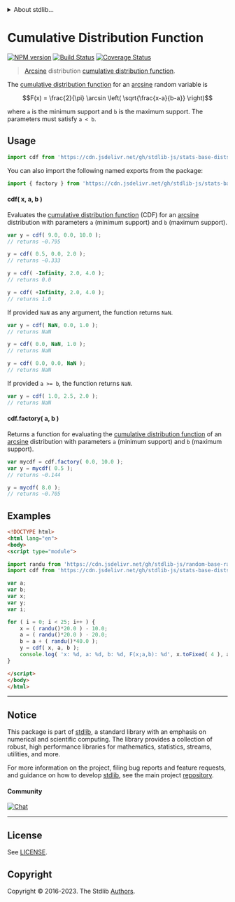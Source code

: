 <!--

@license Apache-2.0

Copyright (c) 2018 The Stdlib Authors.

Licensed under the Apache License, Version 2.0 (the "License");
you may not use this file except in compliance with the License.
You may obtain a copy of the License at

   http://www.apache.org/licenses/LICENSE-2.0

Unless required by applicable law or agreed to in writing, software
distributed under the License is distributed on an "AS IS" BASIS,
WITHOUT WARRANTIES OR CONDITIONS OF ANY KIND, either express or implied.
See the License for the specific language governing permissions and
limitations under the License.

-->


<details>
  <summary>
    About stdlib...
  </summary>
  <p>We believe in a future in which the web is a preferred environment for numerical computation. To help realize this future, we've built stdlib. stdlib is a standard library, with an emphasis on numerical and scientific computation, written in JavaScript (and C) for execution in browsers and in Node.js.</p>
  <p>The library is fully decomposable, being architected in such a way that you can swap out and mix and match APIs and functionality to cater to your exact preferences and use cases.</p>
  <p>When you use stdlib, you can be absolutely certain that you are using the most thorough, rigorous, well-written, studied, documented, tested, measured, and high-quality code out there.</p>
  <p>To join us in bringing numerical computing to the web, get started by checking us out on <a href="https://github.com/stdlib-js/stdlib">GitHub</a>, and please consider <a href="https://opencollective.com/stdlib">financially supporting stdlib</a>. We greatly appreciate your continued support!</p>
</details>

# Cumulative Distribution Function

[![NPM version][npm-image]][npm-url] [![Build Status][test-image]][test-url] [![Coverage Status][coverage-image]][coverage-url] <!-- [![dependencies][dependencies-image]][dependencies-url] -->

> [Arcsine][arcsine-distribution] distribution [cumulative distribution function][cdf].

<section class="intro">

The [cumulative distribution function][cdf] for an [arcsine][arcsine-distribution] random variable is

<!-- <equation class="equation" label="eq:arcsine_cdf" align="center" raw="F(x) = \frac{2}{\pi} \arcsin \left( \sqrt{\frac{x-a}{b-a}} \right)" alt="Cumulative distribution function for an arcsine distribution."> -->

```math
F(x) = \frac{2}{\pi} \arcsin \left( \sqrt{\frac{x-a}{b-a}} \right)
```

<!-- <div class="equation" align="center" data-raw-text="F(x) = \frac{2}{\pi} \arcsin \left( \sqrt{\frac{x-a}{b-a}} \right)" data-equation="eq:arcsine_cdf">
    <img src="https://cdn.jsdelivr.net/gh/stdlib-js/stdlib@51534079fef45e990850102147e8945fb023d1d0/lib/node_modules/@stdlib/stats/base/dists/arcsine/cdf/docs/img/equation_arcsine_cdf.svg" alt="Cumulative distribution function for an arcsine distribution.">
    <br>
</div> -->

<!-- </equation> -->

where `a` is the minimum support and `b` is the maximum support. The parameters must satisfy `a < b`.

</section>

<!-- /.intro -->



<section class="usage">

## Usage

```javascript
import cdf from 'https://cdn.jsdelivr.net/gh/stdlib-js/stats-base-dists-arcsine-cdf@esm/index.mjs';
```

You can also import the following named exports from the package:

```javascript
import { factory } from 'https://cdn.jsdelivr.net/gh/stdlib-js/stats-base-dists-arcsine-cdf@esm/index.mjs';
```

#### cdf( x, a, b )

Evaluates the [cumulative distribution function][cdf] (CDF) for an [arcsine][arcsine-distribution] distribution with parameters `a` (minimum support) and `b` (maximum support).

```javascript
var y = cdf( 9.0, 0.0, 10.0 );
// returns ~0.795

y = cdf( 0.5, 0.0, 2.0 );
// returns ~0.333

y = cdf( -Infinity, 2.0, 4.0 );
// returns 0.0

y = cdf( +Infinity, 2.0, 4.0 );
// returns 1.0
```

If provided `NaN` as any argument, the function returns `NaN`.

```javascript
var y = cdf( NaN, 0.0, 1.0 );
// returns NaN

y = cdf( 0.0, NaN, 1.0 );
// returns NaN

y = cdf( 0.0, 0.0, NaN );
// returns NaN
```

If provided `a >= b`, the function returns `NaN`.

```javascript
var y = cdf( 1.0, 2.5, 2.0 );
// returns NaN
```

#### cdf.factory( a, b )

Returns a function for evaluating the [cumulative distribution function][cdf] of an [arcsine][arcsine-distribution] distribution with parameters `a` (minimum support) and `b` (maximum support).

```javascript
var mycdf = cdf.factory( 0.0, 10.0 );
var y = mycdf( 0.5 );
// returns ~0.144

y = mycdf( 8.0 );
// returns ~0.705
```

</section>

<!-- /.usage -->

<section class="examples">

## Examples

<!-- eslint no-undef: "error" -->

```html
<!DOCTYPE html>
<html lang="en">
<body>
<script type="module">

import randu from 'https://cdn.jsdelivr.net/gh/stdlib-js/random-base-randu@esm/index.mjs';
import cdf from 'https://cdn.jsdelivr.net/gh/stdlib-js/stats-base-dists-arcsine-cdf@esm/index.mjs';

var a;
var b;
var x;
var y;
var i;

for ( i = 0; i < 25; i++ ) {
    x = ( randu()*20.0 ) - 10.0;
    a = ( randu()*20.0 ) - 20.0;
    b = a + ( randu()*40.0 );
    y = cdf( x, a, b );
    console.log( 'x: %d, a: %d, b: %d, F(x;a,b): %d', x.toFixed( 4 ), a.toFixed( 4 ), b.toFixed( 4 ), y.toFixed( 4 ) );
}

</script>
</body>
</html>
```

</section>

<!-- /.examples -->

<!-- Section for related `stdlib` packages. Do not manually edit this section, as it is automatically populated. -->

<section class="related">

</section>

<!-- /.related -->

<!-- Section for all links. Make sure to keep an empty line after the `section` element and another before the `/section` close. -->


<section class="main-repo" >

* * *

## Notice

This package is part of [stdlib][stdlib], a standard library with an emphasis on numerical and scientific computing. The library provides a collection of robust, high performance libraries for mathematics, statistics, streams, utilities, and more.

For more information on the project, filing bug reports and feature requests, and guidance on how to develop [stdlib][stdlib], see the main project [repository][stdlib].

#### Community

[![Chat][chat-image]][chat-url]

---

## License

See [LICENSE][stdlib-license].


## Copyright

Copyright &copy; 2016-2023. The Stdlib [Authors][stdlib-authors].

</section>

<!-- /.stdlib -->

<!-- Section for all links. Make sure to keep an empty line after the `section` element and another before the `/section` close. -->

<section class="links">

[npm-image]: http://img.shields.io/npm/v/@stdlib/stats-base-dists-arcsine-cdf.svg
[npm-url]: https://npmjs.org/package/@stdlib/stats-base-dists-arcsine-cdf

[test-image]: https://github.com/stdlib-js/stats-base-dists-arcsine-cdf/actions/workflows/test.yml/badge.svg?branch=v0.1.1
[test-url]: https://github.com/stdlib-js/stats-base-dists-arcsine-cdf/actions/workflows/test.yml?query=branch:v0.1.1

[coverage-image]: https://img.shields.io/codecov/c/github/stdlib-js/stats-base-dists-arcsine-cdf/main.svg
[coverage-url]: https://codecov.io/github/stdlib-js/stats-base-dists-arcsine-cdf?branch=main

<!--

[dependencies-image]: https://img.shields.io/david/stdlib-js/stats-base-dists-arcsine-cdf.svg
[dependencies-url]: https://david-dm.org/stdlib-js/stats-base-dists-arcsine-cdf/main

-->

[chat-image]: https://img.shields.io/gitter/room/stdlib-js/stdlib.svg
[chat-url]: https://app.gitter.im/#/room/#stdlib-js_stdlib:gitter.im

[stdlib]: https://github.com/stdlib-js/stdlib

[stdlib-authors]: https://github.com/stdlib-js/stdlib/graphs/contributors

[umd]: https://github.com/umdjs/umd
[es-module]: https://developer.mozilla.org/en-US/docs/Web/JavaScript/Guide/Modules

[deno-url]: https://github.com/stdlib-js/stats-base-dists-arcsine-cdf/tree/deno
[umd-url]: https://github.com/stdlib-js/stats-base-dists-arcsine-cdf/tree/umd
[esm-url]: https://github.com/stdlib-js/stats-base-dists-arcsine-cdf/tree/esm
[branches-url]: https://github.com/stdlib-js/stats-base-dists-arcsine-cdf/blob/main/branches.md

[stdlib-license]: https://raw.githubusercontent.com/stdlib-js/stats-base-dists-arcsine-cdf/main/LICENSE

[cdf]: https://en.wikipedia.org/wiki/Cumulative_distribution_function

[arcsine-distribution]: https://en.wikipedia.org/wiki/Arcsine_distribution

</section>

<!-- /.links -->
